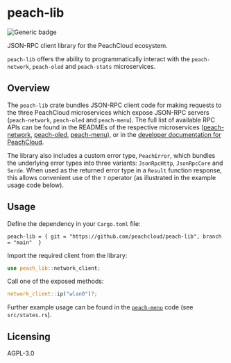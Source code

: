 # peach-lib

![Generic badge](https://img.shields.io/badge/version-1.2.6-<COLOR>.svg)

JSON-RPC client library for the PeachCloud ecosystem.

`peach-lib` offers the ability to programmatically interact with the `peach-network`, `peach-oled` and `peach-stats` microservices.

## Overview

The `peach-lib` crate bundles JSON-RPC client code for making requests to the three PeachCloud microservices which expose JSON-RPC servers (`peach-network`, `peach-oled` and `peach-menu`). The full list of available RPC APIs can be found in the READMEs of the respective microservices ([peach-network](https://github.com/peachcloud/peach-network), [peach-oled](https://github.com/peachcloud/peach-oled), [peach-menu](https://github.com/peachcloud/peach-menu)), or in the [developer documentation for PeachCloud](http://docs.peachcloud.org/software/microservices/index.html). 

The library also includes a custom error type, `PeachError`, which bundles the underlying error types into three variants: `JsonRpcHttp`, `JsonRpcCore` and `Serde`. When used as the returned error type in a `Result` function response, this allows convenient use of the `?` operator (as illustrated in the example usage code below).

## Usage

Define the dependency in your `Cargo.toml` file:

`peach-lib = { git = "https://github.com/peachcloud/peach-lib", branch = "main"  }`

Import the required client from the library:

```rust
use peach_lib::network_client;
```

Call one of the exposed methods:

```rust
network_client::ip("wlan0")?;
```

Further example usage can be found in the [`peach-menu`](https://github.com/peachcloud/peach-menu) code (see `src/states.rs`).

## Licensing

AGPL-3.0
